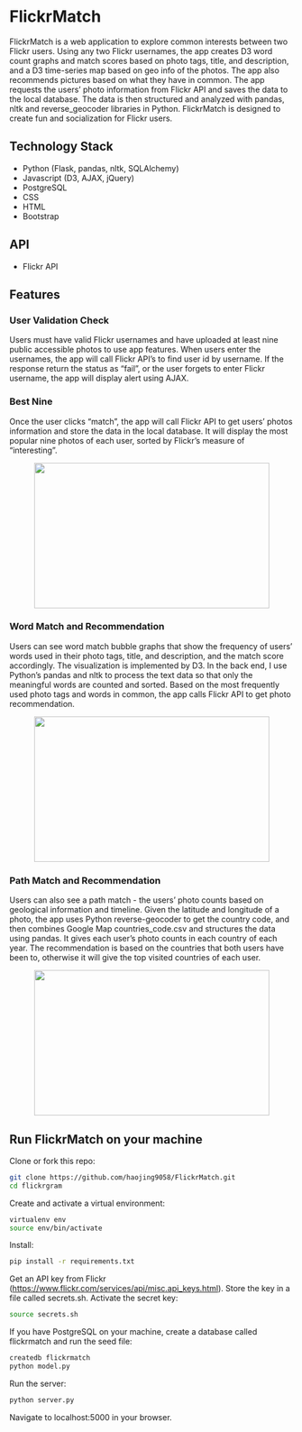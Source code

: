 # FlickrMatch

FlickrMatch is a web application to explore common interests between two Flickr users. Using any two Flickr usernames, the app creates D3 word count graphs and match scores based on photo tags, title, and description, and a  D3 time-series map based on geo info of the photos.  The app also recommends pictures based on what they have in common. The app requests the users’ photo information from Flickr API and saves the data to the local database. The data is then structured and analyzed with pandas, nltk and reverse_geocoder libraries in Python. FlickrMatch is designed to create fun and socialization for Flickr users.

## Technology Stack
- Python (Flask, pandas, nltk, SQLAlchemy)
- Javascript (D3, AJAX, jQuery)
- PostgreSQL
- CSS
- HTML
- Bootstrap
## API
- Flickr API
## Features
### User Validation Check
Users must have valid Flickr usernames and have uploaded at least nine public accessible photos to use app features. When users enter the usernames, the app will call Flickr API’s to find user id by username. If the response return the status as “fail”, or the user forgets to enter Flickr username, the app will display alert using AJAX. 
### Best Nine
Once the user clicks “match”, the app will call Flickr API to get users’ photos information and store the data in the local database. It will display the most popular nine photos of each user, sorted by Flickr’s measure of “interesting”.
<p align="center">
<img src="static/bestnine.gif" width="417" height="258" />
</p>

### Word Match and Recommendation
Users can see word match bubble graphs that show the frequency of users’ words used in their photo tags, title, and description, and the match score accordingly. The visualization is implemented by D3. In the back end, I use Python’s pandas and nltk to process the text data so that only the meaningful words are counted and sorted. Based on the most frequently used photo tags and words in common, the app calls Flickr API to get photo recommendation. 
<p align="center">
<img src="static/wordmatch.gif" width="417" height="258" />
</p>

### Path Match and Recommendation
Users can also see a path match - the users’ photo counts based on geological information and timeline. Given the latitude and longitude of a photo, the app uses Python reverse-geocoder to get the country code, and then combines Google Map countries_code.csv and structures the data using pandas. It gives each user’s photo counts in each country of each year. The recommendation is based on the countries that both users have been to, otherwise it will give the top visited countries of each user.
<p align="center">
<img src="static/pathmatch.gif" width="417" height="258" />
</p>

## Run FlickrMatch on your machine
Clone or fork this repo:
```sh
git clone https://github.com/haojing9058/FlickrMatch.git
cd flickrgram
```
Create and activate a virtual environment:
```sh
virtualenv env 
source env/bin/activate
```
Install:
```sh
pip install -r requirements.txt
```
Get an API key from Flickr (https://www.flickr.com/services/api/misc.api_keys.html).
Store the key in a file called secrets.sh.
Activate the secret key:
```sh
source secrets.sh
```
If you have PostgreSQL on your machine, create a database called flickrmatch and run the seed file:
```sh
createdb flickrmatch
python model.py
```
Run the server:
```sh
python server.py
```
Navigate to localhost:5000 in your browser.